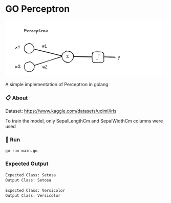 # GO Perceptron

![perceptron](./imgs/perceptron.png)

A simple implementation of Perceptron in golang

### 📋 About

Dataset: https://www.kaggle.com/datasets/uciml/iris

To train the model, only SepalLengthCm and SepalWidthCm columns were used

### 🔧 Run

```
go run main.go
```

### Expected Output ###

```
Expected Class: Setosa
Output Class: Setosa

Expected Class: Versicolor
Output Class: Versicolor
```
